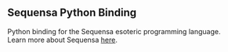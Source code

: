 ## Sequensa Python Binding

Python binding for the Sequensa esoteric programming language.  
Learn more about Sequensa [here](https://github.com/magistermaks/sequensa).